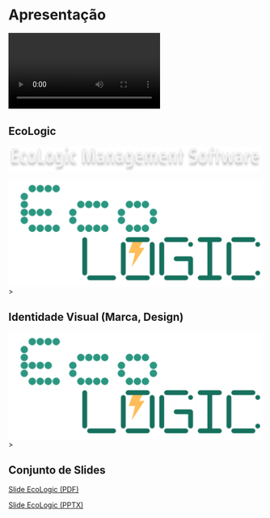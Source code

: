 # Apresentação

<video controls src="../presentation/apresentacaoecologic.mp4" title="Apresentação Ecologic"></video>

## EcoLogic

<img src= "../docs/img/ecologictitulo.png" width="500" align="center">

<img src= "../docs/img/logoecologic.png" width="600" align="center">>


## Identidade Visual (Marca, Design)

<img src= "../docs/img/logoecologic.png" width="600" align="center">>

<!-- > **Links Úteis**:
> - [10 dicas de design para slides](https://rockcontent.com/blog/design-para-slides/)
> - [7 dicas de design para criar apresentações de PowerPoint incríveis e eficientes](https://www.shutterstock.com/pt/blog/7-dicas-de-design-para-criar-apresentacoes-de-powerpoint-incriveis-e-eficientes)
> - [Especialista do TED dá 10 dicas para criar slides eficazes e bonitos](https://soap.com.br/blog/especialista-do-ted-da-10-dicas-para-criar-slides-eficazes-e-bonitos) -->

## Conjunto de Slides

 <a href="/presentation/slideecologic.pdf">Slide EcoLogic (PDF)</a>

  <a href="docs/presentation/ecologicslide.pptx">Slide EcoLogic (PPTX)</a>

 
<!-- > **Links Úteis**:
> - [A regra 10-20-30 para apresentações de sucesso](https://revistapegn.globo.com/Noticias/noticia/2014/07/regra-10-20-30-para-apresentacoes-de-sucesso.html)
> - [Top Tips for Effective Presentations](https://www.skillsyouneed.com/present/presentation-tips.html)
> - [How to make a great presentation](https://www.ted.com/playlists/574/how_to_make_a_great_presentation) -->